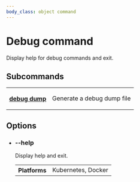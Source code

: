 ```yaml
---
body_class: object command
---
```


# Debug command

<section>

Display help for debug commands and exit.

</section>

<section>

## Subcommands

<table class="objects">
<tr><th><a href="debug-dump.html">debug dump</a></th><td><p>Generate a debug dump file</p>
</td></tr>
</table>

</section>

<section>

## Options

- <h3 id="help">--help <span class="attribute-info"></span></h3>

  Display help and exit.

  <table class="fields"><tr><th>Platforms</th><td>Kubernetes, Docker</td></table>

</section>
